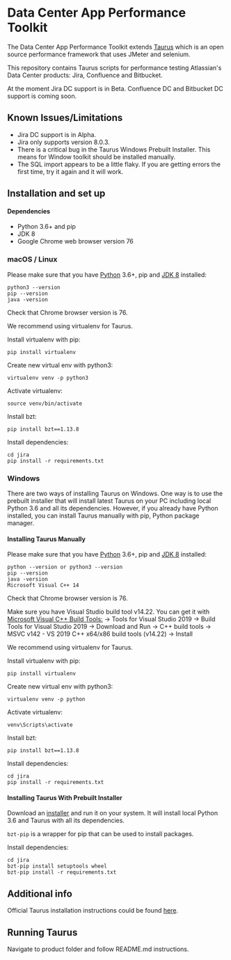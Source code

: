 # Data Center App Performance Toolkit 
The Data Center App Performance Toolkit extends [Taurus](https://gettaurus.org/) which is an open source performance framework that uses JMeter and selenium.

This repository contains Taurus scripts for performance testing Atlassian's Data Center products: Jira, Confluence and Bitbucket.

At the moment Jira DC support is in Beta. Confluence DC and Bitbucket DC support is coming soon.

## Known Issues/Limitations
* Jira DC support is in Alpha.
* Jira only supports version 8.0.3.
* There is a critical bug in the Taurus Windows Prebuilt Installer. This means for Window toolkit should be installed manually.
* The SQL import appears to be a little flaky. If you are getting errors the first time, try it again and it will work.

## Installation and set up

#### Dependencies
* Python 3.6+ and pip
* JDK 8
* Google Chrome web browser version 76

### macOS / Linux
Please make sure that you have [Python](https://www.python.org/downloads/) 3.6+, pip and [JDK 8](https://www.java.com/download/) installed:
```
python3 --version
pip --version
java -version
```
Check that Chrome browser version is 76.

We recommend using virtualenv for Taurus.

Install virtualenv with pip:
```
pip install virtualenv
```
Create new virtual env with python3:
```
virtualenv venv -p python3
```
Activate virtualenv:
```
source venv/bin/activate
```
Install bzt:
```
pip install bzt==1.13.8
```
Install dependencies:
```
cd jira
pip install -r requirements.txt
```


### Windows
There are two ways of installing Taurus on Windows.
One way is to use the prebuilt installer that will install latest Taurus on your PC including local Python 3.6 and all its dependencies.
However, if you already have Python installed, you can install Taurus manually with pip, Python package manager.

#### Installing Taurus Manually
Please make sure that you have [Python](https://www.python.org/downloads/) 3.6+, pip and [JDK 8](https://www.oracle.com/technetwork/java/javase/downloads/jdk8-downloads-2133151.html) installed:
```
python --version or python3 --version
pip --version
java -version
Microsoft Visual C++ 14
```
Check that Chrome browser version is 76.

Make sure you have Visual Studio build tool v14.22. 
You can get it with [Microsoft Visual C++ Build Tools:](https://visualstudio.microsoft.com/downloads)
-> Tools for Visual Studio 2019
-> Build Tools for Visual Studio 2019
-> Download and Run
-> C++ build tools
-> MSVC v142 - VS 2019 C++ x64/x86 build tools (v14.22)
-> Install


We recommend using virtualenv for Taurus.

Install virtualenv with pip:
```
pip install virtualenv
```
Create new virtual env with python3:
```
virtualenv venv -p python
```
Activate virtualenv:
```
venv\Scripts\activate
```
Install bzt:
```
pip install bzt==1.13.8
```
Install dependencies:
```
cd jira
pip install -r requirements.txt
```

#### Installing Taurus With Prebuilt Installer
Download an [installer](https://gettaurus.org/builds/TaurusInstaller_1.13.8_x64.exe) and run it on your system.
It will install local Python 3.6 and Taurus with all its dependencies.

`bzt-pip` is a wrapper for pip that can be used to install packages.

Install dependencies:
```
cd jira
bzt-pip install setuptools wheel
bzt-pip install -r requirements.txt
```

## Additional info
Official Taurus installation instructions could be found [here](https://gettaurus.org/docs/Installation/).

## Running Taurus
Navigate to product folder and follow README.md instructions.
